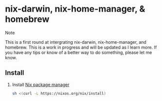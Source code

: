 # nix-darwin, nix-home-manager, & homebrew

> [!NOTE]
> This is a first round at intergrating nix-darwin, nix-home-manager, and homebrew. This is a work in progress and will be updated as I learn more.
> If you have any tips or know of a better way to do something, please let me know.

## Install
1. Install [Nix package manager](https://nixos.org/download/#nix-install-macos)
    ```sh
    sh <(curl -L https://nixos.org/nix/install)
    ```

    ```
    ```
